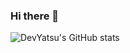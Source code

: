 ### Hi there 👋

![DevYatsu's GitHub stats](https://github-readme-stats.vercel.app/api?username=DevYatsu&show_icons=true&theme=tokyonight)
